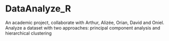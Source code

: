 # DataAnalyze_R
An academic project, collaborate with Arthur, Alizée, Orian, David and Oniel. Analyze a dataset with two approaches: principal component analysis and hierarchical clustering
